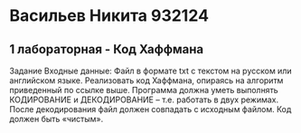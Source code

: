 # Васильев Никита 932124

## 1 лабораторная - Код Хаффмана

Задание
Входные данные: Файл в формате txt с текстом на русском или английском языке.
Реализовать код Хаффмана, опираясь на алгоритм приведенный по ссылке выше.
Программа должна уметь выполнять КОДИРОВАНИЕ и ДЕКОДИРОВАНИЕ – т.е. работать в двух режимах.
После декодирования файл должен совпадать с исходным файлом.
Код должен быть «чистым».